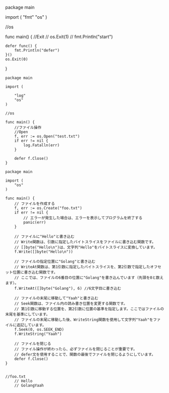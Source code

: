 package main

import (
	"fmt"
	"os"
)

//os

func main() {
	//Exit
	// os.Exit(1)
	// fmt.Println("start")

	defer func() {
		fmt.Println("defer")
	}()
	os.Exit(0)
}

```
package main

import (

	"log"
	"os"
)

//os

func main() {
	//ファイル操作
	//Open
	f, err := os.Open("test.txt")
	if err != nil {
		log.Fatalln(err)
	}

	defer f.Close()
}

```
```
package main

import (
	"os"
)

func main() {
	// ファイルを作成する
	f, err := os.Create("foo.txt")
	if err != nil {
		// エラーが発生した場合は、エラーを表示してプログラムを終了する
		panic(err)
	}

	// ファイルに"Hello"と書き込む
	// Write関数は、引数に指定したバイトスライスをファイルに書き込む関数です。
	// []byte("Hello\n")は、文字列"Hello"をバイトスライスに変換しています。
	f.Write([]byte("Hello\n"))

	// ファイルの指定位置に"Golang"と書き込む
	// WriteAt関数は、第1引数に指定したバイトスライスを、第2引数で指定したオフセット位置に書き込む関数です。
	// ここでは、ファイルの6番目の位置に"Golang"を書き込んでいます（先頭を0と数えます）。
	f.WriteAt([]byte("Golang"), 6) //6文字目に書き込む

	// ファイルの末尾に移動して"Yaah"と書き込む
	// Seek関数は、ファイル内の読み書き位置を変更する関数です。
	// 第1引数に移動する位置を、第2引数に位置の基準を指定します。ここではファイルの末尾を基準にしています。
	// ファイルの末尾に移動した後、WriteString関数を使用して文字列"Yaah"をファイルに追記しています。
	f.Seek(0, os.SEEK_END)
	f.WriteString("Yaah")

	// ファイルを閉じる
	// ファイル操作が終わったら、必ずファイルを閉じることが重要です。
	// defer文を使用することで、関数の最後でファイルを閉じるようにしています。
	defer f.Close()
}


//foo.txt
	// Hello
	// GolangYaah

```
